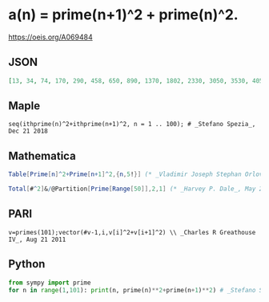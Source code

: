 # a\(n\) \= prime\(n\+1\)^2 \+ prime\(n\)^2\.
https://oeis.org/A069484
## JSON
```JSON
[13, 34, 74, 170, 290, 458, 650, 890, 1370, 1802, 2330, 3050, 3530, 4058, 5018, 6290, 7202, 8210, 9530, 10370, 11570, 13130, 14810, 17330, 19610, 20810, 22058, 23330, 24650, 28898, 33290, 35930, 38090, 41522, 45002]
```
## Maple
```Maple
seq(ithprime(n)^2+ithprime(n+1)^2, n = 1 .. 100); # _Stefano Spezia_, Dec 21 2018
```
## Mathematica
```Mathematica
Table[Prime[n]^2+Prime[n+1]^2,{n,5!}] (* _Vladimir Joseph Stephan Orlovsky_, Apr 12 2010 *)
```
```Mathematica
Total[#^2]&/@Partition[Prime[Range[50]],2,1] (* _Harvey P. Dale_, May 26 2012 *)
```
## PARI
```PARI
v=primes(101);vector(#v-1,i,v[i]^2+v[i+1]^2) \\ _Charles R Greathouse IV_, Aug 21 2011
```
## Python
```Python
from sympy import prime
for n in range(1,101): print(n, prime(n)**2+prime(n+1)**2) # _Stefano Spezia_, Dec 21 2018
```
